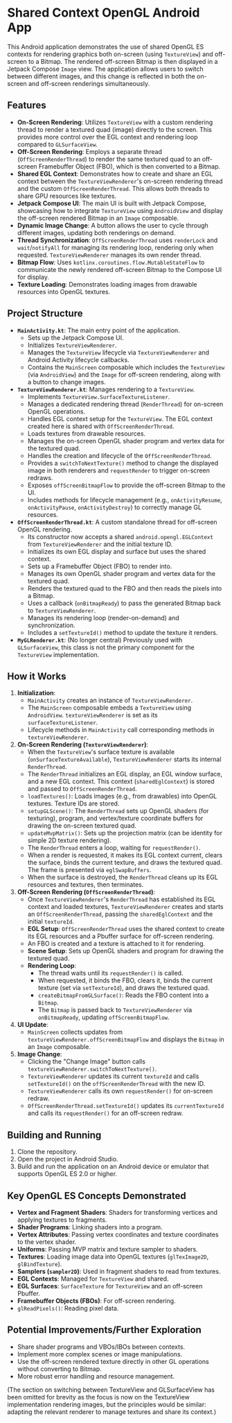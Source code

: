 # Shared Context OpenGL Android App

This Android application demonstrates the use of shared OpenGL ES contexts for rendering graphics both on-screen (using `TextureView`) and off-screen to a Bitmap. The rendered off-screen Bitmap is then displayed in a Jetpack Compose `Image` view. The application allows users to switch between different images, and this change is reflected in both the on-screen and off-screen renderings simultaneously.

## Features

*   **On-Screen Rendering**: Utilizes `TextureView` with a custom rendering thread to render a textured quad (image) directly to the screen. This provides more control over the EGL context and rendering loop compared to `GLSurfaceView`.
*   **Off-Screen Rendering**: Employs a separate thread (`OffScreenRenderThread`) to render the same textured quad to an off-screen Framebuffer Object (FBO), which is then converted to a Bitmap.
*   **Shared EGL Context**: Demonstrates how to create and share an EGL context between the `TextureViewRenderer`'s on-screen rendering thread and the custom `OffScreenRenderThread`. This allows both threads to share GPU resources like textures.
*   **Jetpack Compose UI**: The main UI is built with Jetpack Compose, showcasing how to integrate `TextureView` using `AndroidView` and display the off-screen rendered Bitmap in an `Image` composable.
*   **Dynamic Image Change**: A button allows the user to cycle through different images, updating both renderings on demand.
*   **Thread Synchronization**: `OffScreenRenderThread` uses `renderLock` and `wait`/`notifyAll` for managing its rendering loop, rendering only when requested. `TextureViewRenderer` manages its own render thread.
*   **Bitmap Flow**: Uses `kotlinx.coroutines.flow.MutableStateFlow` to communicate the newly rendered off-screen Bitmap to the Compose UI for display.
*   **Texture Loading**: Demonstrates loading images from drawable resources into OpenGL textures.

## Project Structure

*   **`MainActivity.kt`**: The main entry point of the application.
    *   Sets up the Jetpack Compose UI.
    *   Initializes `TextureViewRenderer`.
    *   Manages the `TextureView` lifecycle via `TextureViewRenderer` and Android Activity lifecycle callbacks.
    *   Contains the `MainScreen` composable which includes the `TextureView` (via `AndroidView`) and the `Image` for off-screen rendering, along with a button to change images.
*   **`TextureViewRenderer.kt`**: Manages rendering to a `TextureView`.
    *   Implements `TextureView.SurfaceTextureListener`.
    *   Manages a dedicated rendering thread (`RenderThread`) for on-screen OpenGL operations.
    *   Handles EGL context setup for the `TextureView`. The EGL context created here is shared with `OffScreenRenderThread`.
    *   Loads textures from drawable resources.
    *   Manages the on-screen OpenGL shader program and vertex data for the textured quad.
    *   Handles the creation and lifecycle of the `OffScreenRenderThread`.
    *   Provides a `switchToNextTexture()` method to change the displayed image in both renderers and `requestRender` to trigger on-screen redraws.
    *   Exposes `offScreenBitmapFlow` to provide the off-screen Bitmap to the UI.
    *   Includes methods for lifecycle management (e.g., `onActivityResume`, `onActivityPause`, `onActivityDestroy`) to correctly manage GL resources.
*   **`OffScreenRenderThread.kt`**: A custom standalone thread for off-screen OpenGL rendering.
    *   Its constructor now accepts a shared `android.opengl.EGLContext` from `TextureViewRenderer` and the initial texture ID.
    *   Initializes its own EGL display and surface but uses the shared context.
    *   Sets up a Framebuffer Object (FBO) to render into.
    *   Manages its own OpenGL shader program and vertex data for the textured quad.
    *   Renders the textured quad to the FBO and then reads the pixels into a Bitmap.
    *   Uses a callback (`onBitmapReady`) to pass the generated Bitmap back to `TextureViewRenderer`.
    *   Manages its rendering loop (render-on-demand) and synchronization.
    *   Includes a `setTextureId()` method to update the texture it renders.
*   **`MyGLRenderer.kt`**: (No longer central) Previously used with `GLSurfaceView`, this class is not the primary component for the `TextureView` implementation.

## How it Works

1.  **Initialization**:
    *   `MainActivity` creates an instance of `TextureViewRenderer`.
    *   The `MainScreen` composable embeds a `TextureView` using `AndroidView`. `textureViewRenderer` is set as its `surfaceTextureListener`.
    *   Lifecycle methods in `MainActivity` call corresponding methods in `textureViewRenderer`.
2.  **On-Screen Rendering (`TextureViewRenderer`)**:
    *   When the `TextureView`'s surface texture is available (`onSurfaceTextureAvailable`), `TextureViewRenderer` starts its internal `RenderThread`.
    *   The `RenderThread` initializes an EGL display, an EGL window surface, and a new EGL context. This context (`sharedEglContext`) is stored and passed to `OffScreenRenderThread`.
    *   `loadTextures()`: Loads images (e.g., from drawables) into OpenGL textures. Texture IDs are stored.
    *   `setupGLScene()`: The `RenderThread` sets up OpenGL shaders (for texturing), program, and vertex/texture coordinate buffers for drawing the on-screen textured quad.
    *   `updateMvpMatrix()`: Sets up the projection matrix (can be identity for simple 2D texture rendering).
    *   The `RenderThread` enters a loop, waiting for `requestRender()`.
    *   When a render is requested, it makes its EGL context current, clears the surface, binds the current texture, and draws the textured quad. The frame is presented via `eglSwapBuffers`.
    *   When the surface is destroyed, the `RenderThread` cleans up its EGL resources and textures, then terminates.
3.  **Off-Screen Rendering (`OffScreenRenderThread`)**:
    *   Once `TextureViewRenderer`'s `RenderThread` has established its EGL context and loaded textures, `TextureViewRenderer` creates and starts an `OffScreenRenderThread`, passing the `sharedEglContext` and the initial `textureId`.
    *   **EGL Setup**: `OffScreenRenderThread` uses the shared context to create its EGL resources and a Pbuffer surface for off-screen rendering.
    *   An FBO is created and a texture is attached to it for rendering.
    *   **Scene Setup**: Sets up OpenGL shaders and program for drawing the textured quad.
    *   **Rendering Loop**:
        *   The thread waits until its `requestRender()` is called.
        *   When requested, it binds the FBO, clears it, binds the current texture (set via `setTextureId`), and draws the textured quad.
        *   `createBitmapFromGLSurface()`: Reads the FBO content into a `Bitmap`.
        *   The `Bitmap` is passed back to `TextureViewRenderer` via `onBitmapReady`, updating `offScreenBitmapFlow`.
4.  **UI Update**:
    *   `MainScreen` collects updates from `textureViewRenderer.offScreenBitmapFlow` and displays the `Bitmap` in an `Image` composable.
5.  **Image Change**:
    *   Clicking the "Change Image" button calls `textureViewRenderer.switchToNextTexture()`.
    *   `TextureViewRenderer` updates its current `textureId` and calls `setTextureId()` on the `offScreenRenderThread` with the new ID.
    *   `TextureViewRenderer` calls its own `requestRender()` for on-screen redraw.
    *   `OffScreenRenderThread.setTextureId()` updates its `currentTextureId` and calls its `requestRender()` for an off-screen redraw.

## Building and Running

1.  Clone the repository.
2.  Open the project in Android Studio.
3.  Build and run the application on an Android device or emulator that supports OpenGL ES 2.0 or higher.

## Key OpenGL ES Concepts Demonstrated

*   **Vertex and Fragment Shaders**: Shaders for transforming vertices and applying textures to fragments.
*   **Shader Programs**: Linking shaders into a program.
*   **Vertex Attributes**: Passing vertex coordinates and texture coordinates to the vertex shader.
*   **Uniforms**: Passing MVP matrix and texture sampler to shaders.
*   **Textures**: Loading image data into OpenGL textures (`glTexImage2D`, `glBindTexture`).
*   **Samplers (`sampler2D`)**: Used in fragment shaders to read from textures.
*   **EGL Contexts**: Managed for `TextureView` and shared.
*   **EGL Surfaces**: `SurfaceTexture` for `TextureView` and an off-screen Pbuffer.
*   **Framebuffer Objects (FBOs)**: For off-screen rendering.
*   `glReadPixels()`: Reading pixel data.

## Potential Improvements/Further Exploration

*   Share shader programs and VBOs/IBOs between contexts.
*   Implement more complex scenes or image manipulations.
*   Use the off-screen rendered texture directly in other GL operations without converting to Bitmap.
*   More robust error handling and resource management.

(The section on switching between TextureView and GLSurfaceView has been omitted for brevity as the focus is now on the TextureView implementation rendering images, but the principles would be similar: adapting the relevant renderer to manage textures and share its context.)
